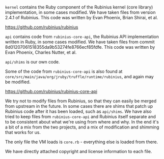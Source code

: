 `kernel` contains the Ruby component of the Rubinius kernel (core library)
implementation, in some cases modified. We have taken files from version 2.4.1
of Rubinius. This code was written by Evan Phoenix, Brian Shirai, et al.

https://github.com/rubinius/rubinius

`api` contains code from `rubinius-core-api`, the Rubinius API implementation
written in Ruby, in some cases modified. We have taken files from commit
8d01207061518355da9b53274fe8766ecf85fdfe. This code was written by Evan Phoenix,
Charles Nutter, et al.

`api/shims` is our own code.

Some of the code from `rubinius-core-api` is also found at
`core/src/main/java/org/jruby/truffle/runtime/rubinius`, and again may be
modified.

https://github.com/rubinius/rubinius-core-api

We try not to modify files from Rubinius, so that they can easily be merged from
upstream in the future. In some cases there are shims that patch up Rubinius
code after it has been loaded, such as `api/shims`. We have also tried to keep
files from `rubinius-core-api` and Rubinius itself separate and to be consistent
about what we're using from where and why. In the end it's a bit of a mix from
the two projects, and a mix of modification and shimming that works for us.

The only file the VM loads is `core.rb` - everything else is loaded from there.

We have directly attached copyright and license information to each file.
